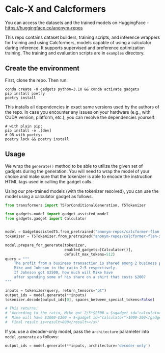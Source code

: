 # Calc-X and Calcformers

You can access the datasets and the trained models on HuggingFace - <https://huggingface.co/anonym-repos>

This repo contains dataset builders, training scripts, and inference wrappers for training and using Calcformers, models capable of using a calculator during inference. It supports supervised and preference optimization training. The training and evaluation scripts are in `examples` directory.

## Create the environment

First, clone the repo. Then run:

```shell
conda create -n gadgets python=3.10 && conda activate gadgets
pip install poetry
poetry install
```

This installs all dependencies in exact same versions used by the authors of the repo.
In case you encounter any issues on your hardware (e.g., with CUDA version, platform, etc.),
you can resolve the dependencies yourself:

```shell
# with plain pip:
pip install -e .[dev]
# OR with poetry:
poetry lock && poetry install
```

## Usage

We wrap the `generate()` method to be able to utilize the
given set of gadgets during the generation.
You will need to wrap the model of your choice and
make sure that the tokenizer is able to encode the instruction
HTML tags used in calling the gadget calls.

Using our pre-trained models (with the tokenizer resolved),
you can use the model using a calculator gadget as follows.

```python
from transformers import T5ForConditionalGeneration, T5Tokenizer

from gadgets.model import gadget_assisted_model
from gadgets.gadget import Calculator


model = GadgetAssistedT5.from_pretrained("anonym-repos/calcformer-flan-xl")
tokenizer = T5Tokenizer.from_pretrained("anonym-repos/calcformer-flan-xl")

model.prepare_for_generate(tokenizer,
                           enabled_gadgets=[Calculator()],
                           default_max_tokens=512)
query = """
    The profit from a business transaction is shared among 2 business partners,
    Mike and Johnson in the ratio 2:5 respectively.
    If Johnson got $2500, how much will Mike have
    after spending some of his share on a shirt that costs $200?
"""

inputs = tokenizer(query, return_tensors="pt")
output_ids = model.generate(**inputs)
tokenizer.decode(output_ids[0], spaces_between_special_tokens=False)

# This returns:
# 'According to the ratio, Mike got 2/5*$2500 = $<gadget id="calculator">2/5*2500</gadget><output>1_000</output> 1000
#  Mike will have $1000-$200 = $<gadget id="calculator">1000-200</gadget><output>800</output> 800 after buying a shirt.
#  Final result is<result>800</result></s>'
```

If you use a decoder-only model, pass the `architecture` parameter into `model.generate` as follows:

```python
output_ids = model.generate(**inputs, architecture='decoder-only')
```
